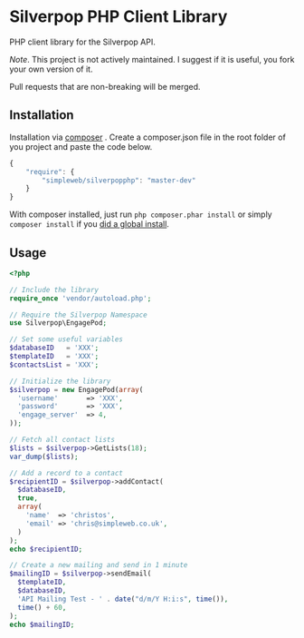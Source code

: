 # Silverpop PHP Client Library

PHP client library for the Silverpop API.

*Note*. This project is not actively maintained. I suggest if it is useful, you fork your own version of it.

Pull requests that are non-breaking will be merged.

## Installation

Installation via [composer](http://getcomposer.org) . Create a composer.json file in the root folder of you project and paste the code below.

```javascript
{
    "require": {
        "simpleweb/silverpopphp": "master-dev"
    }
}
```

With composer installed, just run `php composer.phar install` or simply
`composer install` if you [did a global install](http://getcomposer.org/doc/00-intro.md#globally).

## Usage

```php
<?php

// Include the library
require_once 'vendor/autoload.php';

// Require the Silverpop Namespace
use Silverpop\EngagePod;

// Set some useful variables
$databaseID   = 'XXX';
$templateID   = 'XXX';
$contactsList = 'XXX';

// Initialize the library
$silverpop = new EngagePod(array(
  'username'       => 'XXX',
  'password'       => 'XXX',
  'engage_server'  => 4,
));

// Fetch all contact lists
$lists = $silverpop->GetLists(18);
var_dump($lists);

// Add a record to a contact
$recipientID = $silverpop->addContact(
  $databaseID,
  true,
  array(
    'name'  => 'christos',
    'email' => 'chris@simpleweb.co.uk',
  )
);
echo $recipientID;

// Create a new mailing and send in 1 minute
$mailingID = $silverpop->sendEmail(
  $templateID,
  $databaseID,
  'API Mailing Test - ' . date("d/m/Y H:i:s", time()),
  time() + 60,
);
echo $mailingID;
```
